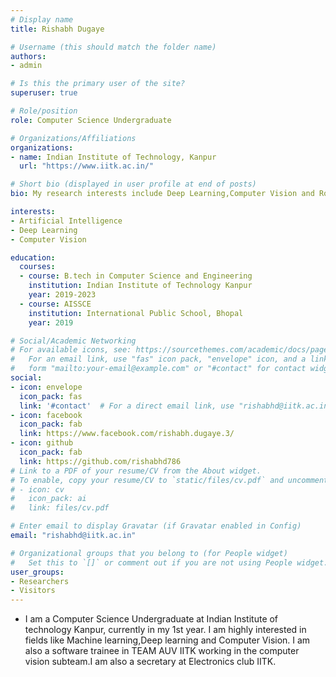 ```yaml
---
# Display name
title: Rishabh Dugaye

# Username (this should match the folder name)
authors:
- admin

# Is this the primary user of the site?
superuser: true

# Role/position
role: Computer Science Undergraduate

# Organizations/Affiliations
organizations:
- name: Indian Institute of Technology, Kanpur
  url: "https://www.iitk.ac.in/"

# Short bio (displayed in user profile at end of posts)
bio: My research interests include Deep Learning,Computer Vision and Robotics.

interests:
- Artificial Intelligence
- Deep Learning
- Computer Vision

education:
  courses:
  - course: B.tech in Computer Science and Engineering
    institution: Indian Institute of Technology Kanpur
    year: 2019-2023
  - course: AISSCE
    institution: International Public School, Bhopal
    year: 2019

# Social/Academic Networking
# For available icons, see: https://sourcethemes.com/academic/docs/page-builder/#icons
#   For an email link, use "fas" icon pack, "envelope" icon, and a link in the
#   form "mailto:your-email@example.com" or "#contact" for contact widget.
social:
- icon: envelope
  icon_pack: fas
  link: '#contact'  # For a direct email link, use "rishabhd@iitk.ac.in".
- icon: facebook
  icon_pack: fab
  link: https://www.facebook.com/rishabh.dugaye.3/
- icon: github
  icon_pack: fab
  link: https://github.com/rishabhd786
# Link to a PDF of your resume/CV from the About widget.
# To enable, copy your resume/CV to `static/files/cv.pdf` and uncomment the lines below.
# - icon: cv
#   icon_pack: ai
#   link: files/cv.pdf

# Enter email to display Gravatar (if Gravatar enabled in Config)
email: "rishabhd@iitk.ac.in"

# Organizational groups that you belong to (for People widget)
#   Set this to `[]` or comment out if you are not using People widget.
user_groups:
- Researchers
- Visitors
---
```

- I am a Computer Science Undergraduate at Indian Institute of technology Kanpur, currently in my 1st year. I am highly interested in fields like Machine learning,Deep learning and Computer Vision. I am also a software trainee in TEAM AUV IITK working in the computer vision subteam.I am also a secretary at Electronics club IITK.
